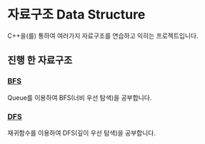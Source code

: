 # 자료구조 Data Structure
C++을(를) 통하여 여러가지 자료구조를 연습하고 익히는 프로젝트입니다.

## 진행 한 자료구조
### [BFS](https://github.com/SkyLightQP/DataStructure/tree/master/BFS.cpp)
Queue를 이용하여 BFS(너비 우선 탐색)을 공부합니다.

### [DFS](https://github.com/SkyLightQP/DataStructure/tree/master/DFS.cpp)
재귀함수를 이용하여 DFS(깊이 우선 탐색)을 공부합니다.



